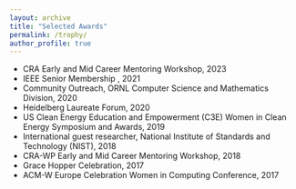 ```yaml
--- 
layout: archive 
title: "Selected Awards" 
permalink: /trophy/ 
author_profile: true 
---
```

* CRA Early and Mid Career Mentoring Workshop, 2023
* IEEE Senior Membership , 2021
* Community Outreach, ORNL Computer Science and Mathematics Division, 2020
* Heidelberg Laureate Forum, 2020
* US Clean Energy Education and Empowerment (C3E) Women in Clean Energy Symposium and Awards, 2019
* International guest researcher, National Institute of Standards and Technology (NIST), 2018
* CRA-WP Early and Mid Career Mentoring Workshop, 2018
* Grace Hopper Celebration, 2017
* ACM-W Europe Celebration Women in Computing Conference, 2017
